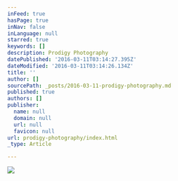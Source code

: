```yaml
---
inFeed: true
hasPage: true
inNav: false
inLanguage: null
starred: true
keywords: []
description: Prodigy Photography
datePublished: '2016-03-11T03:14:27.395Z'
dateModified: '2016-03-11T03:14:26.134Z'
title: ''
author: []
sourcePath: _posts/2016-03-11-prodigy-photography.md
published: true
authors: []
publisher:
  name: null
  domain: null
  url: null
  favicon: null
url: prodigy-photography/index.html
_type: Article

---
```

![](https://the-grid-user-content.s3-us-west-2.amazonaws.com/087d32f3-61b1-45e3-970e-c7da35f7c842.jpg)